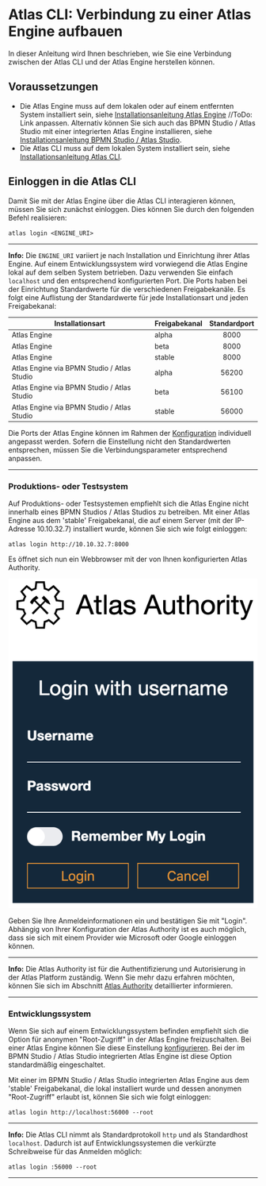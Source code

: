 # Atlas CLI: Verbindung zu einer Atlas Engine aufbauen

In dieser Anleitung wird Ihnen beschrieben, wie Sie eine Verbindung zwischen der Atlas CLI und der Atlas Engine herstellen können.

## Voraussetzungen

* Die Atlas Engine muss auf dem lokalen oder auf einem entfernten System installiert sein, siehe [Installationsanleitung Atlas Engine](./install.md) //ToDo: Link anpassen. Alternativ können Sie sich auch das BPMN Studio / Atlas Studio mit einer integrierten Atlas Engine installieren, siehe [Installationsanleitung BPMN Studio / Atlas Studio](./install.md).
* Die Atlas CLI muss auf dem lokalen System installiert sein, siehe [Installationsanleitung Atlas CLI](./install.md).

## Einloggen in die Atlas CLI

Damit Sie mit der Atlas Engine über die Atlas CLI interagieren können, müssen Sie sich zunächst einloggen. Dies können Sie durch den folgenden Befehl realisieren:

```shell
atlas login <ENGINE_URI>
```

---
**Info:**
Die `ENGINE_URI` variiert je nach Installation und Einrichtung ihrer Atlas Engine. Auf einem Entwicklungssystem wird vorwiegend die Atlas Engine lokal auf dem selben System betrieben. Dazu verwenden Sie einfach `localhost` und den entsprechend konfigurierten Port.
Die Ports haben bei der Einrichtung Standardwerte für die verschiedenen Freigabekanäle. Es folgt eine Auflistung der Standardwerte für jede Installationsart und jeden Freigabekanal:

| Installationsart                          | Freigabekanal | Standardport |
|-------------------------------------------|------------------------------|:------------:|
| Atlas Engine                    | alpha                        |     8000     |
| Atlas Engine                    | beta                         |     8000     |
| Atlas Engine                    | stable                       |     8000     |
| Atlas Engine via BPMN Studio / Atlas Studio | alpha                        |     56200    |
| Atlas Engine via BPMN Studio / Atlas Studio | beta                         |     56100    |
| Atlas Engine via BPMN Studio / Atlas Studio | stable                       |     56000    |

Die Ports der Atlas Engine können im Rahmen der [Konfiguration](https://github.com/atlas-engine/AtlasEngine/master/docs/install.md) individuell angepasst werden. Sofern die Einstellung nicht den Standardwerten entsprechen, müssen Sie die Verbindungsparameter entsprechend anpassen.

---

### Produktions- oder Testsystem

Auf Produktions- oder Testsystemen empfiehlt sich die Atlas Engine nicht innerhalb eines BPMN Studios / Atlas Studios zu betreiben. Mit einer Atlas Engine aus dem 'stable' Freigabekanal, die auf einem Server (mit der IP-Adresse 10.10.32.7) installiert wurde, können Sie sich wie folgt einloggen:

```shell
atlas login http://10.10.32.7:8000
```

Es öffnet sich nun ein Webbrowser mit der von Ihnen konfigurierten Atlas Authority.

![alt text](./images/LoginWithAtlasAuthoriy.png "Einloggen mit der AtlasAuthoriy")

Geben Sie Ihre Anmeldeinformationen ein und bestätigen Sie mit "Login". Abhängig von Ihrer Konfiguration der Atlas Authority ist es auch möglich, dass sie sich mit einem Provider wie Microsoft oder Google einloggen können.

---
**Info:**
Die Atlas Authority ist für die Authentifizierung und Autorisierung in der Atlas Platform zuständig. Wenn Sie mehr dazu erfahren möchten, können Sie sich im Abschnitt [Atlas Authority](ToDo) detaillierter informieren.

---

### Entwicklungssystem

Wenn Sie sich auf einem Entwicklungssystem befinden empfiehlt sich die Option für anonymen "Root-Zugriff" in der Atlas Engine freizuschalten. Bei einer Atlas Engine können Sie diese Einstellung [konfigurieren](.install.md). Bei der im BPMN Studio / Atlas Studio integrierten Atlas Engine ist diese Option standardmäßig eingeschaltet.

Mit einer im BPMN Studio / Atlas Studio integrierten Atlas Engine aus dem 'stable' Freigabekanal, die lokal installiert wurde und dessen anonymen "Root-Zugriff" erlaubt ist, können Sie sich wie folgt einloggen:

```shell
atlas login http://localhost:56000 --root
```

---
**Info:**
Die Atlas CLI nimmt als Standardprotokoll `http` und als Standardhost `localhost`. Dadurch ist auf Entwicklungssystemen die verkürzte Schreibweise für das Anmelden möglich:

```shell
atlas login :56000 --root
```

---
